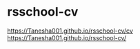 # rsschool-cv
https://Tanesha001.github.io/rsschool-cv/cv
https://Tanesha001.github.io/rsschool-cv/

